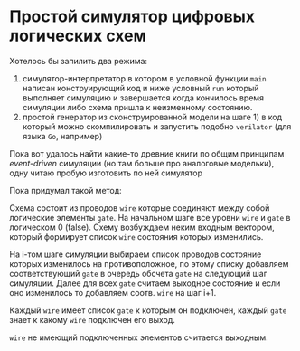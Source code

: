 # Простой симулятор цифровых логических схем

Хотелось бы запилить два режима:
1. симулятор-интерпретатор в котором в условной функции `main` написан конструирующий код и ниже условный `run` который выполняет симуляцию и завершается когда кончилось время симуляции либо схема пришла к неизменному состоянию.
2. простой генератор из сконструированной модели на шаге 1) в код который можно скомпилировать и запустить подобно `verilator` (для языка `Go`, например)

Пока вот удалось найти какие-то древние книги по общим принципам *event-driven* симуляции (но там больше про аналоговые модельки), одну читаю пробую изготовить по ней симулятор

Пока придумал такой метод:

Схема состоит из проводов `wire` которые соединяют между собой логические элементы `gate`. На начальном шаге все уровни `wire` и `gate` в логическом 0 (false). Схему возбуждаем неким входным вектором, который формирует список `wire` состояния которых изменились.

На i-том шаге симуляции выбираем список проводов состояние которых изменилось на противоположное, по этому списку добавляем соответствующий `gate` в очередь обсчета `gate` на следующий шаг симуляции. Далее для всех `gate` считаем выходное состояние и если оно изменилось то добавляем соотв. `wire` на шаг i+1.

Каждый `wire` имеет список `gate` к которым он подключен, каждый `gate` знает к какому `wire` подключен его выход.

`wire` не имеющий подключенных элементов считается выходным.